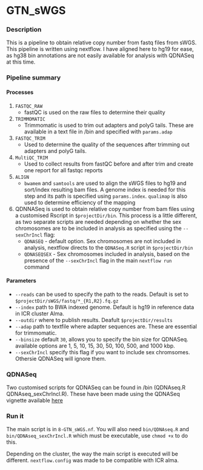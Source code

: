# GTN_sWGS
### Description
This is a pipeline to obtain relative copy number from fastq files from sWGS. This pipeline is written using nextflow. I have aligned here to hg19 for ease, as hg38 bin annotations are not easily available for analysis with QDNASeq at this time.
### Pipeline summary
#### Processes
1. `FASTQC_RAW`
	+ fastQC is used on the raw files to determine their quality
2. `TRIMMOMATIC`
	+ Trimmomatic is used to trim out adapters and polyG tails. These are available in a text file in /bin and specified with `params.adap`
3. `FASTQC_TRIM`
	+ Used to determine the quality of the sequences after trimming out adapters and polyG tails.
4. `MultiQC_TRIM`
	+ Used to collect results from fastQC before and after trim and create one report for all fastqc reports
5. `ALIGN`
	+ `bwamem` and `samtools` are used to align the sWGS files to hg19 and sort/index resulting bam files. A genome index is needed for this step and its path is specified using `params.index`. `qualimap` is also used to determine efficiency of the mapping 
6. QDNNASeq is used to obtain relative copy number from bam files using a customised Rscript in `$projectDir/bin`. This process is a little different, as two separate scripts are needed depending on whether the sex chromosomes are to be included in analysis as specified using the `--sexChrIncl` flag:
	+ `QDNASEQ` - default option. Sex chromosomes are not included in analysis, nextflow directs to the `QDNASeq.R` script in `$projectDir/bin`
	+ `QDNASEQSEX` - Sex chromosomes included in analysis, based on the presence of the `--sexChrIncl` flag in the main `nextflow run` command

#### Parameters
* `--reads` can be used to specify the path to the reads. Default is set to `$projectDir/sWGS/fastq/*_{R1,R2}.fq.gz`
* `--index` path to BWA indexed genome. Default is hg19 in reference data in ICR cluster Alma.
* `--outdir` where to publish results. Deafult `$projectDir/results`
* `--adap` path to textfile where adapter sequences are. These are essential for trimmomatic.
* `--binsize` default `30`, allows you to specify the bin size for QDNASeq. available options are 1, 5, 10, 15, 30, 50, 100, 500, and 1000 kbp.
* `--sexChrIncl` specify this flag if you want to include sex chromsomes. Othersie QDNASeq will ignore them.

### QDNASeq
Two customised scripts for QDNASeq can be found in /bin (QDNAseq.R QDNAseq_sexChrIncl.R). These have been made using the QDNASeq vignette available [here](https://bioconductor.org/packages/release/bioc/vignettes/QDNAseq/inst/doc/QDNAseq.pdf)

### Run it
The main script is in `8-GTN_sWGS.nf`. You will also need `bin/QDNAseq.R` and `bin/QDNAseq_sexChrIncl.R` which must be executable, use `chmod +x` to do this.

Depending on the cluster, the way the main script is executed will be different. `nextflow.config` was made to be compatible with ICR alma. 